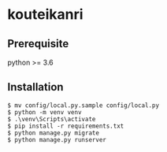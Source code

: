 # kouteikanri

## Prerequisite

python >= 3.6

## Installation

```
$ mv config/local.py.sample config/local.py
$ python -m venv venv
$ .\venv\Scripts\activate
$ pip install -r requirements.txt
$ python manage.py migrate
$ python manage.py runserver
```
